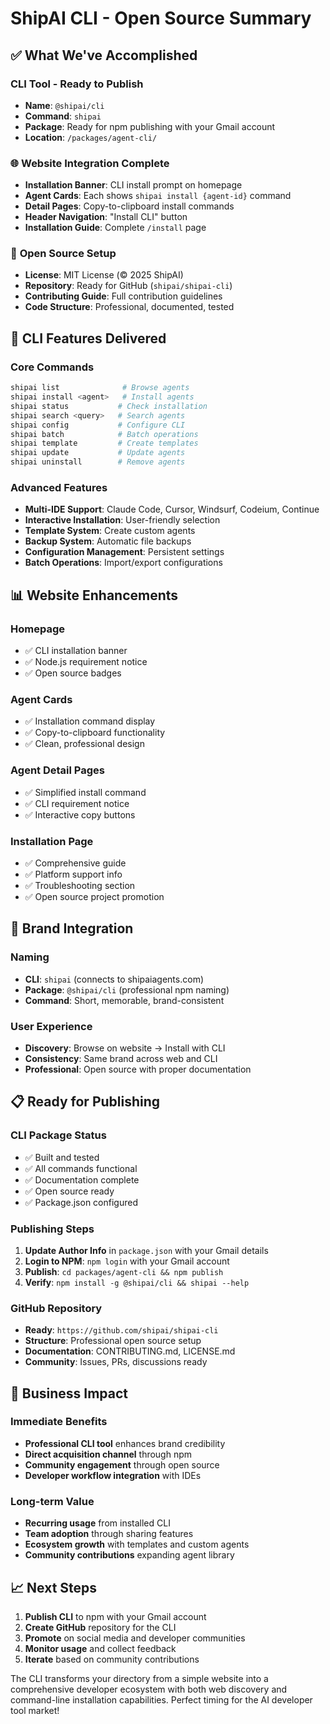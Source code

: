 # ShipAI CLI - Open Source Summary

## ✅ What We've Accomplished

### **CLI Tool - Ready to Publish**
- **Name**: `@shipai/cli`
- **Command**: `shipai`
- **Package**: Ready for npm publishing with your Gmail account
- **Location**: `/packages/agent-cli/`

### 🌐 **Website Integration Complete**
- **Installation Banner**: CLI install prompt on homepage
- **Agent Cards**: Each shows `shipai install {agent-id}` command
- **Detail Pages**: Copy-to-clipboard install commands
- **Header Navigation**: "Install CLI" button
- **Installation Guide**: Complete `/install` page

### 📄 **Open Source Setup**
- **License**: MIT License (© 2025 ShipAI)
- **Repository**: Ready for GitHub (`shipai/shipai-cli`)
- **Contributing Guide**: Full contribution guidelines
- **Code Structure**: Professional, documented, tested

## 🚀 **CLI Features Delivered**

### Core Commands
```bash
shipai list              # Browse agents
shipai install <agent>   # Install agents
shipai status           # Check installation
shipai search <query>   # Search agents
shipai config           # Configure CLI
shipai batch            # Batch operations
shipai template         # Create templates
shipai update           # Update agents
shipai uninstall        # Remove agents
```

### Advanced Features
- **Multi-IDE Support**: Claude Code, Cursor, Windsurf, Codeium, Continue
- **Interactive Installation**: User-friendly selection
- **Template System**: Create custom agents
- **Backup System**: Automatic file backups
- **Configuration Management**: Persistent settings
- **Batch Operations**: Import/export configurations

## 📊 **Website Enhancements**

### Homepage
- ✅ CLI installation banner
- ✅ Node.js requirement notice
- ✅ Open source badges

### Agent Cards
- ✅ Installation command display
- ✅ Copy-to-clipboard functionality
- ✅ Clean, professional design

### Agent Detail Pages
- ✅ Simplified install command
- ✅ CLI requirement notice
- ✅ Interactive copy buttons

### Installation Page
- ✅ Comprehensive guide
- ✅ Platform support info
- ✅ Troubleshooting section
- ✅ Open source project promotion

## 🎯 **Brand Integration**

### Naming
- **CLI**: `shipai` (connects to shipaiagents.com)
- **Package**: `@shipai/cli` (professional npm naming)
- **Command**: Short, memorable, brand-consistent

### User Experience
- **Discovery**: Browse on website → Install with CLI
- **Consistency**: Same brand across web and CLI
- **Professional**: Open source with proper documentation

## 📋 **Ready for Publishing**

### CLI Package Status
- ✅ Built and tested
- ✅ All commands functional
- ✅ Documentation complete
- ✅ Open source ready
- ✅ Package.json configured

### Publishing Steps
1. **Update Author Info** in `package.json` with your Gmail details
2. **Login to NPM**: `npm login` with your Gmail account
3. **Publish**: `cd packages/agent-cli && npm publish`
4. **Verify**: `npm install -g @shipai/cli && shipai --help`

### GitHub Repository
- **Ready**: `https://github.com/shipai/shipai-cli`
- **Structure**: Professional open source setup
- **Documentation**: CONTRIBUTING.md, LICENSE.md
- **Community**: Issues, PRs, discussions ready

## 🚀 **Business Impact**

### Immediate Benefits
- **Professional CLI tool** enhances brand credibility
- **Direct acquisition channel** through npm
- **Community engagement** through open source
- **Developer workflow integration** with IDEs

### Long-term Value
- **Recurring usage** from installed CLI
- **Team adoption** through sharing features
- **Ecosystem growth** with templates and custom agents
- **Community contributions** expanding agent library

## 📈 **Next Steps**

1. **Publish CLI** to npm with your Gmail account
2. **Create GitHub** repository for the CLI
3. **Promote** on social media and developer communities
4. **Monitor usage** and collect feedback
5. **Iterate** based on community contributions

The CLI transforms your directory from a simple website into a comprehensive developer ecosystem with both web discovery and command-line installation capabilities. Perfect timing for the AI developer tool market!